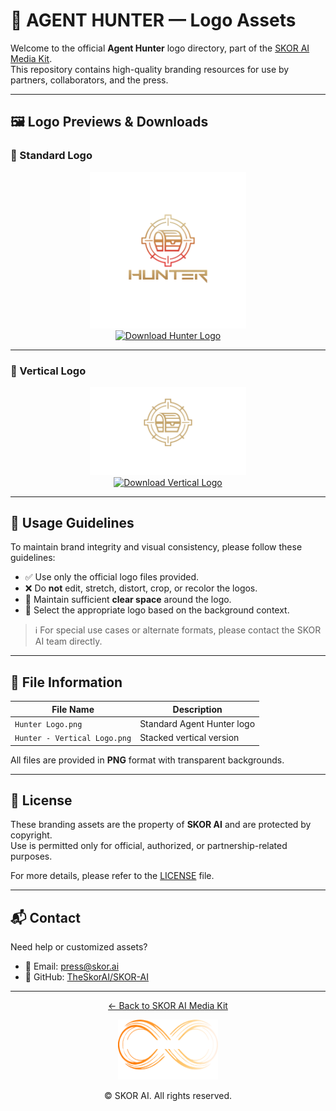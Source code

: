 # 🎯 AGENT HUNTER — Logo Assets

Welcome to the official **Agent Hunter** logo directory, part of the [SKOR AI Media Kit](https://github.com/TheSkorAI/SKOR-AI).  
This repository contains high-quality branding resources for use by partners, collaborators, and the press.

---

## 🖼️ Logo Previews & Downloads

### 🧭 Standard Logo

<p align="center">
  <img src="https://github.com/TheSkorAI/SKOR-AI/raw/main/AGENT%20HUNTER%20LOGO/Hunter%20Logo.png" alt="Hunter Logo" width="250" />
  <br>
  <a href="https://github.com/TheSkorAI/SKOR-AI/raw/main/AGENT%20HUNTER%20LOGO/Hunter%20Logo.png">
    <img src="https://img.shields.io/badge/Download-Hunter%20Logo-blue?style=for-the-badge&logo=download" alt="Download Hunter Logo">
  </a>
</p>

---

### 🧭 Vertical Logo

<p align="center">
  <img src="https://github.com/TheSkorAI/SKOR-AI/raw/main/AGENT%20HUNTER%20LOGO/Hunter%20-%20Vetical%20Logo.png" alt="Hunter Vertical Logo" width="250" />
  <br>
  <a href="https://github.com/TheSkorAI/SKOR-AI/raw/main/AGENT%20HUNTER%20LOGO/Hunter%20-%20Vetical%20Logo.png">
    <img src="https://img.shields.io/badge/Download-Vertical%20Logo-blue?style=for-the-badge&logo=download" alt="Download Vertical Logo">
  </a>
</p>

---

## 📐 Usage Guidelines

To maintain brand integrity and visual consistency, please follow these guidelines:

- ✅ Use only the official logo files provided.
- ❌ Do **not** edit, stretch, distort, crop, or recolor the logos.
- 🧊 Maintain sufficient **clear space** around the logo.
- 🎨 Select the appropriate logo based on the background context.

> ℹ️ For special use cases or alternate formats, please contact the SKOR AI team directly.

---

## 📁 File Information

| File Name                     | Description                  |
|------------------------------|------------------------------|
| `Hunter Logo.png`            | Standard Agent Hunter logo   |
| `Hunter - Vertical Logo.png` | Stacked vertical version     |

All files are provided in **PNG** format with transparent backgrounds.

---

## 📝 License

These branding assets are the property of **SKOR AI** and are protected by copyright.  
Use is permitted only for official, authorized, or partnership-related purposes.

For more details, please refer to the [LICENSE](../../LICENSE) file.

---

## 📬 Contact

Need help or customized assets?

- 📧 Email: [press@skor.ai](mailto:press@skor.ai)  
- 💬 GitHub: [TheSkorAI/SKOR-AI](https://github.com/TheSkorAI/SKOR-AI)

---

<p align="center">
  <a href="https://github.com/TheSkorAI/SKOR-AI">
    ← Back to SKOR AI Media Kit
  </a>
</p>

<p align="center">
  <img src="https://github.com/TheSkorAI/SKOR-AI/raw/main/SKOR%20AI%20Agents%20Logo%20(Primary).png" alt="SKOR AI Logo" width="160" />
</p>

<p align="center">
  © SKOR AI. All rights reserved.
</p>

